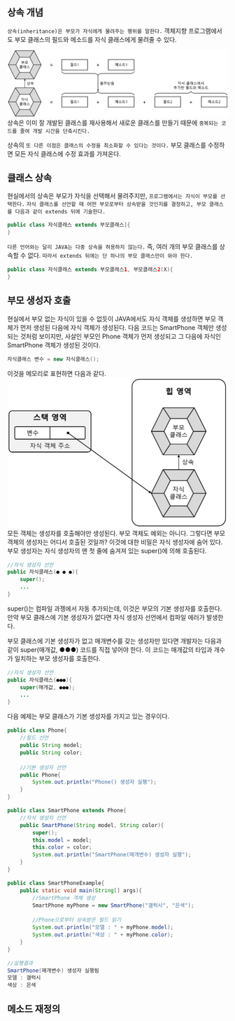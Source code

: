 ## 상속 개념
`상속(inheritance)은 부모가 자식에게 물려주는 행위를 말한다.` 객체지향 프로그램에서도 부모 클래스의 필드와 메소드를 자식 클래스에게 물려줄 수 있다.

![image](/image/상속개념.png)
상속은 이미 잘 개발된 클래스를 재사용해서 새로운 클래스를 만들기 때문에 `중복되는 코드를 줄여 개발 시간을 단축시킨다.`

상속의 `또 다른 이점은 클래스의 수정을 최소화할 수 있다는 것이다.` 부모 클래스를 수정하면 모든 자식 클래스에 수정 효과를 가져온다.

## 클래스 상속
현실에서의 상속은 부모가 자식을 선택해서 물려주지만, `프로그램에서는 자식이 부모를 선택한다.` `자식 클래스를 선언할 때 어떤 부모로부터 상속받을 것인지를 결정하고, 부모 클래스를 다음과 같이 extends 뒤에 기술한다.`
```java
public class 자식클래스 extends 부모클래스]{
}
```
`다른 언어와는 달리 JAVA는 다중 상속을 허용하지 않는다.` 즉, 여러 개의 부모 클래스를 상속할 수 없다. `따라서 extends 뒤에는 단 하나의 부모 클래스만이 와야 한다.`
```java
public class 자식클래스 extends 부모클래스1, 부모클래스2(X){
}
```

## 부모 생성자 호출
현실에서 부모 없는 자식이 있을 수 없듯이 JAVA에서도 자식 객체를 생성하면 부모 객체가 먼저 생성된 다음에 자식 객체가 생성된다. 다음 코드는 SmartPhone 객체만 생성되는 것처럼 보이지만, 사살인 부모인 Phone 객체가 먼저 생성되고 그 다음에 자식인 SmartPhone 객체가 생성된 것이다.
```java
자식클래스 변수 = new 자식클래스();
```
이것을 메모리로 표현하면 다음과 같다.
![image](/image/상속메모리.png)
모든 객체는 생성자를 호출해야만 생성된다. 부모 객체도 예외는 아니다. 그렇다면 부모 객체의 생성자는 어디서 호출된 것일까? 이것에 대한 비밀은 자식 생성자에 숨어 있다. 부모 생성자는 자식 생성자의 맨 첫 줄에 숨겨져 있는 super()에 의해 호출된다.
```java
//자식 생성자 선언
public 자식클래스(● ● ●){
    super();
    ...
}
```
super()는 컴파일 과젱에서 자동 추가되는데, 이것은 부모의 기본 생성자를 호출한다. 만약 부모 클래스에 기본 생성자가 없다면 자식 생성자 선언에서 컴파일 에러가 발생한다.

부모 클래스에 기본 생성자가 없고 매개변수를 갖는 생성자만 있다면 개발자는 다음과 같이 super(매개값, ●●●) 코드를 직접 넣어야 한다. 이 코드는 매개값의 타입과 개수가 일치하는 부모 생성자를 호출한다.
```java
//자식 생성자 선언
public 자식클래스(●●●){
    super(매개값, ●●●);
    ...
}
```
다음 예제는 부모 클래스가 기본 생성자를 가지고 있는 경우이다.
```java
public class Phone{
    //필드 선언
    public String model;
    public String color;

    //기본 생성자 선언
    public Phone{
        System.out.println("Phone() 생성자 실행");
    }
}
```
```java
public class SmartPhone extends Phone{
    //자식 생성자 선언
    public SmartPhone(String model, String color){
        super();
        this.model = model;
        this.color = color;
        System.out.println("SmartPhone(매개변수) 생성자 실행");
    }
}
```
```java
public class SmartPhoneExample{
    public static void main(String[] args){
        //SmartPhone 객체 생성
        SmartPhone myPhone = new SmartPhone("갤럭시", "은색");

        //Phone으로부터 상속받은 필드 읽기
        System.out.println("모델 : " + myPhone.model);
        System.out.println("색상 : " + myPhone.color);
    }
}
```
```java
//실행결과
SmartPhone(매개변수) 생성자 실행됨
모델 : 갤럭시
색상 : 은색
```

## 메소드 재정의

